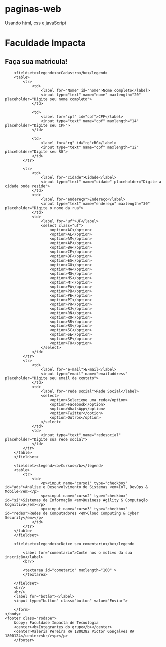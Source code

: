# paginas-web
Usando html, css e javaScript

<!DOCTYPE html>
<html>
	<head>
		<meta charset="utf-8">
		<title>Cadastro de aluno</title>
		<link rel="icon" href="impacta.png">
		<link rel="stylesheet" href="style.css">
	</head>
	<body>
		<h1>Faculdade Impacta</h1>
		<h2>Faça sua matricula!</h2>
		<form>
		
		<fieldset><legend><b>Cadastro</b></legend>
		<table>	
			<tr>
				<td>
					<label for="Nome" id="nome">Nome completo</label>
					<input type="text" name="nome" maxlength="20"  placeholder="Digite seu nome completo">
				</td>
			
				<td>
					<label for="cpf" id="cpf">CPF</label>
					<input type="text" name="cpf" maxlength="14" placeholder="Digite seu CPF">
				</td>
			
				<td>
					<label for="rg" id="rg">RG</label>
					<input type="text" name="cpf" maxlength="12" placeholder="Digite seu RG">
				</td>
			</tr>
			 
			<tr>
				<td>
					<label for="cidade">Cidade</label>
					<input type="text" name="cidade" placeholder="Digite a cidade onde reside">
				</td>
				<td>
					<label for="endereço">Endereço</label>
					<input type="text" name="endereço" maxlength="30" placeholder="Digite o nome da rua">
				</td>
				<td>
					<label for="uf">UF</label>
					<select class="uf">
						<option>AC</option>
						<option>AL</option>
						<option>AM</option>
						<option>AP</option>
						<option>BA</option>
						<option>CE</option>
						<option>DF</option>
						<option>ES</option>
						<option>GO</option>
						<option>MA</option>
						<option>MG</option>
						<option>MS</option>
						<option>MT</option>
						<option>PA</option>
						<option>PB</option>
						<option>PE</option>
						<option>PI</option>
						<option>PR</option>
						<option>RJ</option>
						<option>RN</option>
						<option>RO</option>
						<option>RR</option>
						<option>RS</option>
						<option>SC</option>
						<option>SE</option>
						<option>SP</option>
						<option>TO</option>
					</select>
				</td>
			</tr>
			<tr>
				<td>
					<label for="e-mail">E-mail</label>
					<input type="email" name="emailaddress" placeholder="Digite seu email de contato">
				</td>
				<td>
					<label for="rede social">Rede Social</label>
					<select>
						<option>Selecione uma rede</option>
						<option>Facebook</option>
						<option>WhatsApp</option>
						<option>Twitter</option>
						<option>Outros</option>
					</select>
				</td>
				<td>
					<input type="text" name="redesocial" placeholder="Digite sua rede social">
				</td>
			</tr>
		</table>
		</fieldset>
		
		<fieldset><legend><b>Cursos</b></legend>
		<table>
			<tr>
				<td>
					<p><input name="curso1" type="checkbox" id="ads">Análise e Desenvolvimento de Sistemas <em>IoT, DevOps & Mobile</em></p>
					<p><input name="curso2" type="checkbox" id="si">Sistemas de Informação <em>Business Agility & Computação Cognitiva</em></p>
					<p><input name="curso3" type="checkbox" id="redes">Redes de Computadores <em>Cloud Computing & Cyber Security</em></p>
				</td>
			</tr>
		</table>
		</fieldset>
		
		<fieldset><legend><b>Deixe seu comentario</b></legend>
		
			<label for="comentario">Conte nos o motivo da sua inscrição</label>
			<br/>
			
			<textarea id="cometario" maxlength="100" >
			</textarea>
			
		</fieldset>
		<br/>
		<br/>
		<label for="botão"></label>
		<input type="button" class="button" value="Enviar">
		
		</form>
	</body>
	<footer class="rodape">
		&copy; Faculdade Impacta de Tecnologia
		<center><b>Integrantes do grupo</b></center>
		<center>Valeria Pereira RA 1800382 Victor Gonçalves RA 1800124</center><br/><p></p>
		</footer>
</html>
